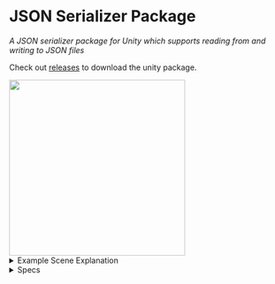 # JSON Serializer Package 
<i>A JSON serializer package for Unity which supports reading from and writing to JSON files</i>

Check out [releases](https://github.com/Persomatey/JSONSerializePackage/releases) to download the unity package. 

<img src="https://raw.githubusercontent.com/Persomatey/JSONSerializerPlugin/main/Logo/JSONSerializerPluginLogo.png" width="318"/>

<details>
<summary>Example Scene Explanation</summary>
<blockquote>

<details>
<summary>JSON Reader</summary>
<blockquote>

<img src="https://raw.githubusercontent.com/Persomatey/JSONSerializerPlugin/main/Images/ReadFileImg.png" width="860"/>

</blockquote>
</details> 

<details>
<summary>JSON Writer</summary>
<blockquote>

<img src="https://raw.githubusercontent.com/Persomatey/JSONSerializerPlugin/main/Images/WriteFileImg.png" width="860"/>

</blockquote>
</details>

</blockquote>
</details>

<details>
<summary>Specs</summary>
<blockquote>
	
Unity 2020.3.32f1
- Windows: https://download.unity3d.com/download_unity/12f8b0834f07/UnityDownloadAssistant-2020.3.32f1.exe 
- Mac: https://download.unity3d.com/download_unity/12f8b0834f07/UnityDownloadAssistant-2020.3.32f1.dmg 
- Unity HUB: unityhub://2020.3.32f1/12f8b0834f07 

SLN solution in Visual Studio Community 2019 Preview 
https://visualstudio.microsoft.com/vs/community/
	
</blockquote>
</details> 
